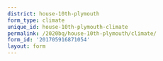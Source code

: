 ```yaml
---
district: house-10th-plymouth
form_type: climate
unique_id: house-10th-plymouth-climate
permalink: /2020bq/house-10th-plymouth/climate/
form_id: '201705916871054'
layout: form
---
```

